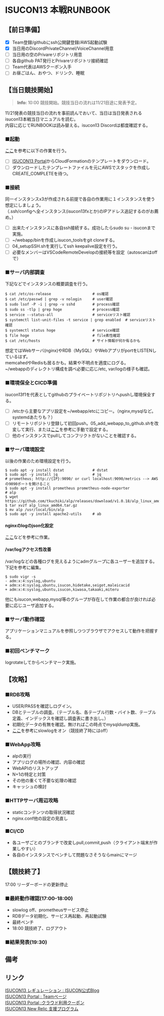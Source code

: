 # ISUCON13 本戦RUNBOOK

## 【前日準備】
- [x] Team登録/githubにssh公開鍵登録/AWS起動試験  
- [x] 当日用のDiscordPrivateChannel/VoiceChannel用意
- [ ] 当日用の空のPrivareリポジトリ用意
- [ ] 各自github PAT発行とPrivareリポジトリ接続確認  
- [ ] Team代表はAWSクーポン入手  
- [ ] お昼ごはん、おやつ、ドリンク、睡眠  

## 【当日競技開始】
> **Info:**   10:00 競技開始。競技当日の流れは11/21目途に発表予定。
  
11/21発表の競技当日の流れを事前読んでおいて、当日は当日発表されるisucon13本戦当日マニュアルを読む。  
内容に応じてRUNBOOKは読み替える。isucon13 Discordは都度確認する。  

### ■起動
[ここ](./20231003_cloudFormation.md)を参考に以下の作業を行う。
- [ ] [ISUCON13 Portal](https://portal.isucon.net/auth/settings/team/)からCloudFormationのテンプレートをダウンロード。  
- [ ] ダウンロードしたテンプレートファイルを元にAWSでスタックを作成しCREATE_COMPLETEを待つ。  

### ■接続
同一インスタンスx3が作成される前提で各自の作業用に１インスタンスを使う想定にしましょう。  
（.ssh/configへ全インスタンス(isucon13fxとか)のIPアドレス追記するのがお薦め。）  
- [ ] 出来たインスタンスに各自ssh接続する。成功したらsudo su - isuconまで実施。  
- [ ] ~/webapp/binを作成しisucon_toolsをgit cloneする。  
- [ ] 04_setupSSH.shを実行してssh keepalive設定を行う。  
- [ ] 必要なメンバーはVSCodeRemoteDevelopの接続等を設定（autoscanはoffで）  

### ■サーバ内部調査
下記などでインスタンスの概要調査を行う。  
```
$ cat /etc/os-release                   # os確認  
$ cat /etc/passwd | grep -v nologin     # user確認  
$ sudo lsof -P -i | grep -v sshd        # process確認
$ sudo ss -tlp | grep hoge              # process確認
$ service --status-all                  # serviceリスト確認
$ systemctl list-unit-files -t service | grep enabled  # serviceリスト確認
$ systemctl status hoge                 # service確認
$ file hoge                             # file素性確認
$ cat /etc/hosts                        # サイト情報が何か有るかも
```
想定ではWebサーバ(nginx)やRDB（MySQL）やWebアプリがportをLISTENしているはず。  
memcahedやRedisも居るかも。結果や不明点を適度にログる。  
~/webappのディレクトリ構成を調べ必要に応じ/etc, var/logの様子も確認。

### ■環境保全とCICD準備
isucon13f1を代表としてgithubのプライベートリポジトリへpushし環境保全する。
- [ ] /etcから主要なアプリ設定を~/webapp/etcにコピー。（nginx,mysqlなど。systemdあたりも？）
- [ ] リモートリポジトリ登録して初回push。05_add_webapp_to_github.shを改変して実行、または[ここ](20231019_webapp_to_github.md)を参考に手動で設定する。
- [ ] 他のインスタンスでpullしてコンフリクトがないことを確認する。

### ■サーバ環境設定
以後の作業のため環境設定を行う。
```
$ sudo apt -y install dstat             # dstat
$ sudo apt -y install jq                # jq
# prometheus; http://{IP}:9090/ or curl localhost:9090/metrics --> AWSの9090ポートを開けること
$ sudo apt -y install prometheus prometheus-node-exporter
# alp
$ wget https://github.com/tkuchiki/alp/releases/download/v1.0.18/alp_linux_amd64.tar.gz
$ tar xvzf alp_linux_amd64.tar.gz
$ mv alp /usr/local/bin/alp
$ sudo apt -y install apache2-utils     # ab
```
#### nginxのlogのjson化設定
[ここ](20230926_nginx_jsonLog.md)などを参考に作業。

#### /var/logアクセス性改善
/var/logなどの各種ログを見えるようにadmグループに各ユーザーを追加する。下記を参考に編集。  
```
$ sudo vigr -s
- adm:x:4:syslog,ubuntu
+ adm:x:4:syslog,ubuntu,isucon,hidetake,seigot,maleicacid
+ adm:x:4:syslog,ubuntu,isucon,kiwasa,takaaki,miteru
```
他にもisucon,webapp,mysql等のグループが存在して作業の都合が良ければ必要に応じユーザ追加する。

### ■サーバ動作確認
アプリケーションマニュアルを参照しつつブラウザでアクセスして動作を把握する。

### ■初回ベンチマーク
logrotateしてからベンチマーク実施。

## 【攻略】
### ■RDB攻略
- USER/PASSを確認しログイン。
- DBとテーブルの調査。（テーブル名、各テーブル行数・バイト数、テーブル定義、インデックスを確認し調査表に書き出し。）
- 初期化データの有無を確認。無ければこの時点でmysqldump実施。
- [ここ](20231005_mysql_slowlog.md)を参考にslowlogをオン（競技終了時にはoff）
### ■WebApp攻略
- alpの実行
- アプリログの場所の確認、内容の確認
- WebAPIのリストアップ
- N+1の特定と対策
- その他の重くて不要な処理の確認
- キャッシュの検討
### ■HTTPサーバ周辺攻略
- staticコンテンツの取得状況確認
- nginx.conf他の設定の見直し

### ■CI/CD
- 各ユーザごとのブランチで改変しpull,commit,push（クライアント端末が作業しやすい）
- 各自のインスタンスでベンチして問題なさそうならmainにマージ

## 【競技終了】
17:00 リーダーボードの更新停止
### ■最終動作確認(17:00-18:00)
- slowlog off、prometheusサービス停止
- RDBデータ初期化、サービス再起動、再起動試験
- 最終ベンチ
- 18:00 競技終了、ログアウト

### ■結果発表(19:30)

## 備考

## リンク
[ISUCON13 レギュレーション : ISUCON公式Blog](https://isucon.net/archives/57768216.html)  
[ISUCON13 Portal : Teamページ](https://portal.isucon.net/auth/settings/team/)  
[ISUCON13 Portal :クラウド利用クーポン](https://portal.isucon.net/auth/settings/cloud_coupon/)  
[ISUCON13 New Relic 支援プログラム](https://newrelic.com/jp/blog/nerd-life/isucon13)  
